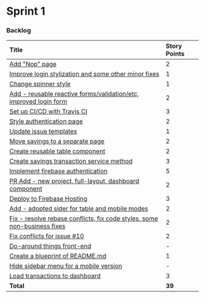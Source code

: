 # Sprint 1

### Backlog

| Title | Story Points |
| :--- | :--- |
|  [Add "Nop" page](https://github.com/evgshk/nest-egg/issues/22) | 2 |
|  [Improve login stylization and some other minor fixes](https://github.com/evgshk/nest-egg/issues/51) | 1 |
|  [Change spinner style](https://github.com/evgshk/nest-egg/issues/40) | 1 |
|  [Add - reusable reactive forms/validation/etc, improved login form](https://github.com/evgshk/nest-egg/pull/42) | 2 |
|  [Set up CI/CD with Travis CI ](https://github.com/evgshk/nest-egg/issues/31) | 3 |
|  [Style authentication page](https://github.com/evgshk/nest-egg/issues/27) | 2 |
|  [Update issue templates](https://github.com/evgshk/nest-egg/issues/29) | 1 |
|  [Move savings to a separate page](https://github.com/evgshk/nest-egg/issues/17) | 2 |
|  [Create reusable table component](https://github.com/evgshk/nest-egg/issues/20) | 2 |
|  [Create savings transaction service method](https://github.com/evgshk/nest-egg/issues/9) | 3 |
|  [Implement firebase authentication](https://github.com/evgshk/nest-egg/issues/10) | 5 |
| [PR Add - new project, full-layout, dashboard component](https://github.com/evgshk/nest-egg/pull/1) | 2 |
| [Deploy to Firebase Hosting](https://github.com/evgshk/nest-egg/issues/5) | 3 |
| [Add - adopted sider for table and mobile modes](https://github.com/evgshk/nest-egg/pull/4) | 2 |
| [Fix - resolve rebase conflicts, fix code styles, some non-business fixes](https://github.com/evgshk/nest-egg/pull/15) | 2 |
| [Fix conflicts for issue \#10](https://github.com/evgshk/nest-egg/issues/14) | 2 |
| [Do-around things front-end](https://github.com/evgshk/nest-egg/issues/11) | - |
| [Create a blueprint of README.md](https://github.com/evgshk/nest-egg/issues/7) | 1 |
| [Hide sidebar menu for a mobile version](https://github.com/evgshk/nest-egg/issues/3) | - |
| [Load transactions to dashboard](https://github.com/evgshk/nest-egg/issues/2) | 3 |
| **Total** | **39** |



